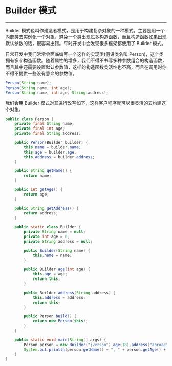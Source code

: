 # Builder 模式
---

Builder 模式也叫作建造者模式，是用于构建复杂对象的一种模式。主要是用一个内部类去实例化一个对象，避免一个类出现过多构造函数，而且构造函数如果出现默认参数的话，很容易出错。平时开发中会发现很多框架都使用了 Builder 模式。

日常开发中我们常常会面临编写一个这样的实现类(假设类名叫 Person)，这个类拥有多个构造函数。随着属性的增多，我们不得不书写多种参数组合的构造函数，而且其中还需要设置默认参数值，这样的构造函数灵活性也不高，而且在调用时你不得不提供一些没有意义的参数值。

```Java
Person(String name);
Person(String name, int age);
Person(String name, int age, String address);
```

我们会用 Builder 模式对其进行改写如下，这样客户程序就可以很灵活的去构建这个对象。

```Java
public class Person {
    private final String name;
    private final int age;
    private final String address;

    public Person(Builder builder) {
        this.name = builder.name;
        this.age = builder.age;
        this.address = builder.address;
    }

    public String getName() {
        return name;
    }

    public int getAge() {
        return age;
    }

    public String getAddress() {
        return address;
    }

    public static class Builder {
        private String name = null;
        private int age = 0;
        private String address = null;

        public Builder(String name) {
            this.name = name;
        }

        public Builder age(int age) {
            this.age = age;
            return this;
        }

        public Builder address(String address) {
            this.address = address;
            return this;
        }

        public Person build() {
            return new Person(this);
        }
    }

    public static void main(String[] args) {
        Person person = new Builder("jverson").age(18).address("abroad").build();
        System.out.println(person.getName() + ", " + person.getAge() + ", " + person.getAddress());
    }
}
```
